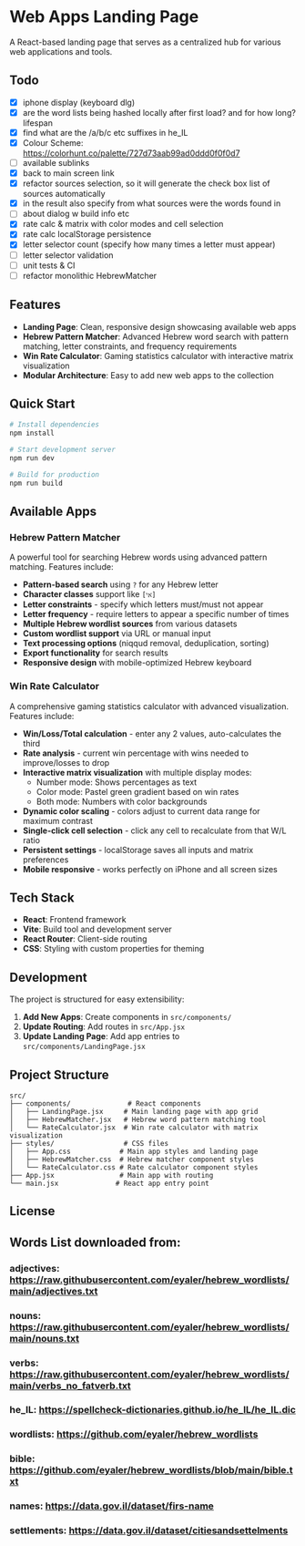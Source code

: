 # Web Apps Landing Page

A React-based landing page that serves as a centralized hub for various web applications and tools.

## Todo

- [x] iphone display (keyboard dlg)
- [x] are the word lists being hashed locally after first load? and for how long? lifespan
- [x] find what are the /a/b/c etc suffixes in he_IL
- [x] Colour Scheme: https://colorhunt.co/palette/727d73aab99ad0ddd0f0f0d7
- [ ] available sublinks
- [x] back to main screen link
- [x] refactor sources selection, so it will generate the check box list of sources automatically
- [x] in the result also specify from what sources were the words found in 
- [ ] about dialog w build info etc
- [x] rate calc & matrix with color modes and cell selection
- [x] rate calc localStorage persistence
- [x] letter selector count (specify how many times a letter must appear)
- [ ] letter selector validation
- [ ] unit tests & CI
- [ ] refactor monolithic HebrewMatcher

## Features

- **Landing Page**: Clean, responsive design showcasing available web apps
- **Hebrew Pattern Matcher**: Advanced Hebrew word search with pattern matching, letter constraints, and frequency requirements
- **Win Rate Calculator**: Gaming statistics calculator with interactive matrix visualization
- **Modular Architecture**: Easy to add new web apps to the collection

## Quick Start

```bash
# Install dependencies
npm install

# Start development server
npm run dev

# Build for production
npm run build
```

## Available Apps

### Hebrew Pattern Matcher
A powerful tool for searching Hebrew words using advanced pattern matching. Features include:
- **Pattern-based search** using `?` for any Hebrew letter
- **Character classes** support like `[אי]`
- **Letter constraints** - specify which letters must/must not appear
- **Letter frequency** - require letters to appear a specific number of times
- **Multiple Hebrew wordlist sources** from various datasets
- **Custom wordlist support** via URL or manual input
- **Text processing options** (niqqud removal, deduplication, sorting)
- **Export functionality** for search results
- **Responsive design** with mobile-optimized Hebrew keyboard

### Win Rate Calculator
A comprehensive gaming statistics calculator with advanced visualization. Features include:
- **Win/Loss/Total calculation** - enter any 2 values, auto-calculates the third
- **Rate analysis** - current win percentage with wins needed to improve/losses to drop
- **Interactive matrix visualization** with multiple display modes:
  - Number mode: Shows percentages as text
  - Color mode: Pastel green gradient based on win rates
  - Both mode: Numbers with color backgrounds
- **Dynamic color scaling** - colors adjust to current data range for maximum contrast
- **Single-click cell selection** - click any cell to recalculate from that W/L ratio
- **Persistent settings** - localStorage saves all inputs and matrix preferences
- **Mobile responsive** - works perfectly on iPhone and all screen sizes

## Tech Stack

- **React**: Frontend framework
- **Vite**: Build tool and development server
- **React Router**: Client-side routing
- **CSS**: Styling with custom properties for theming

## Development

The project is structured for easy extensibility:

1. **Add New Apps**: Create components in `src/components/`
2. **Update Routing**: Add routes in `src/App.jsx`
3. **Update Landing Page**: Add app entries to `src/components/LandingPage.jsx`

## Project Structure

```
src/
├── components/              # React components
│   ├── LandingPage.jsx     # Main landing page with app grid
│   ├── HebrewMatcher.jsx   # Hebrew word pattern matching tool
│   └── RateCalculator.jsx  # Win rate calculator with matrix visualization
├── styles/                 # CSS files
│   ├── App.css            # Main app styles and landing page
│   ├── HebrewMatcher.css  # Hebrew matcher component styles
│   └── RateCalculator.css # Rate calculator component styles
├── App.jsx                # Main app with routing
└── main.jsx              # React app entry point
```

## License

## Words List downloaded from:
### adjectives: https://raw.githubusercontent.com/eyaler/hebrew_wordlists/main/adjectives.txt
### nouns: https://raw.githubusercontent.com/eyaler/hebrew_wordlists/main/nouns.txt
### verbs: https://raw.githubusercontent.com/eyaler/hebrew_wordlists/main/verbs_no_fatverb.txt
### he_IL: https://spellcheck-dictionaries.github.io/he_IL/he_IL.dic
### wordlists: https://github.com/eyaler/hebrew_wordlists
### bible: https://github.com/eyaler/hebrew_wordlists/blob/main/bible.txt
### names: https://data.gov.il/dataset/firs-name
### settlements: https://data.gov.il/dataset/citiesandsettelments